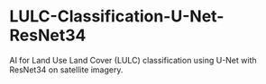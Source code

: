 # LULC-Classification-U-Net-ResNet34
AI for Land Use Land Cover (LULC) classification using U-Net with ResNet34 on satellite imagery.
